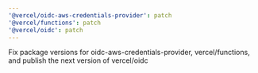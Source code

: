 ```yaml
---
'@vercel/oidc-aws-credentials-provider': patch
'@vercel/functions': patch
'@vercel/oidc': patch
---
```


Fix package versions for oidc-aws-credentials-provider, vercel/functions, and publish the next version of vercel/oidc
